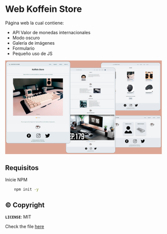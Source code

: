 # Web Koffein Store
Página web la cual contiene:

 - API Valor de monedas internacionales
 - Modo oscuro
 - Galería de imágenes
 - Formulario 
 - Pequeño uso de JS


![KoffeinStore](./public/design/KoffeinStore-All.png)

## Requisitos
Inicie NPM
```bash
	npm init -y
```
## ©️ Copyright

**`LICENSE`**: MIT

Check the file [here](./LICENSE)
